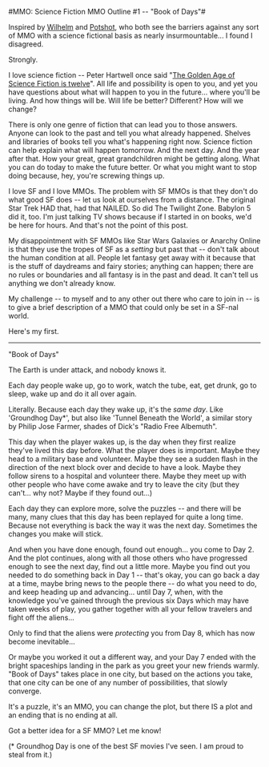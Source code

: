#MMO: Science Fiction MMO Outline #1 -- "Book of Days"#

Inspired by [Wilhelm](http://tagn.wordpress.com/2008/01/17/is-there-hope-for-a-science-fiction-mmorpg/) and [Potshot](http://potshot.wordpress.com/2008/01/18/no-hope-for-a-science-fiction-mmorpg/), who both see the barriers against any sort of MMO with a science fictional basis as nearly insurmountable... I found I disagreed.

Strongly.

I love science fiction -- Peter Hartwell once said "[The Golden Age of Science Fiction is twelve](http://en.wikipedia.org/wiki/Golden_Age_of_science_fiction)". All life and possibility is open to you, and yet you have questions about what will happen to you in the future... where you'll be living. And how things will be. Will life be better? Different? How will we change?

There is only one genre of fiction that can lead you to those answers. Anyone can look to the past and tell you what already happened. Shelves and libraries of books tell you what's happening right now. Science fiction can help explain what will happen tomorrow. And the next day. And the year after that. How your great, great grandchildren might be getting along. What you can do today to make the future better. Or what you might want to stop doing because, hey, you're screwing things up.

I love SF and I love MMOs. The problem with SF MMOs is that they don't do what good SF does -- let us look at ourselves from a distance. The original Star Trek HAD that, had that NAILED. So did The Twilight Zone. Babylon 5 did it, too. I'm just talking TV shows because if I started in on books, we'd be here for hours. And that's not the point of this post.

My disappointment with SF MMOs like Star Wars Galaxies or Anarchy Online is that they use the tropes of SF as a *setting* but past that -- don't talk about the human condition at all. People let fantasy get away with it because that is the stuff of daydreams and fairy stories; anything can happen; there are no rules or boundaries and all fantasy is in the past and dead. It can't tell us anything we don't already know.

My challenge -- to myself and to any other out there who care to join in -- is to give a brief description of a MMO that could only be set in a SF-nal world.

Here's my first.

---

"Book of Days"

The Earth is under attack, and nobody knows it.

Each day people wake up, go to work, watch the tube, eat, get drunk, go to sleep, wake up and do it all over again.

Literally. Because each day they wake up, it's the *same day*. Like 'Groundhog Day*', but also like 'Tunnel Beneath the World', a similar story by Philip Jose Farmer, shades of Dick's "Radio Free Albemuth".

This day when the player wakes up, is the day when they first realize they've lived this day before. What the player does is important. Maybe they head to a military base and volunteer. Maybe they see a sudden flash in the direction of the next block over and decide to have a look. Maybe they follow sirens to a hospital and volunteer there. Maybe they meet up with other people who have come awake and try to leave the city (but they can't... why not? Maybe if they found out...)

Each day they can explore more, solve the puzzles -- and there will be many, many clues that this day has been replayed for quite a long time. Because not everything is back the way it was the next day. Sometimes the changes you make will stick.

And when you have done enough, found out enough... you come to Day 2. And the plot continues, along with all those others who have progressed enough to see the next day, find out a little more. Maybe you find out you needed to do something back in Day 1 -- that's okay, you can go back a day at a time, maybe bring news to the people there -- do what you need to do, and keep heading up and advancing... until Day 7, when, with the knowledge you've gained through the previous six Days which may have taken weeks of play, you gather together with all your fellow travelers and fight off the aliens...

Only to find that the aliens were *protecting* you from Day 8, which has now become inevitable...

Or maybe you worked it out a different way, and your Day 7 ended with the bright spaceships landing in the park as you greet your new friends warmly. "Book of Days" takes place in one city, but based on the actions you take, that one city can be one of any number of possibilities, that slowly converge.

It's a puzzle, it's an MMO, you can change the plot, but there IS a plot and an ending that is no ending at all.

Got a better idea for a SF MMO? Let me know!

(* Groundhog Day is one of the best SF movies I've seen. I am proud to steal from it.)

